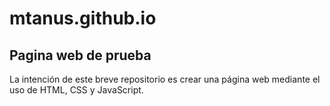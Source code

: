 # mtanus.github.io
## Pagina web de prueba

La intención de este breve repositorio es crear una página web mediante el uso de HTML, CSS y JavaScript.
